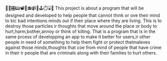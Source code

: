 🛞📲🎛️📟📽️💾📻📹📞🕹️⏱️⌛️📡
This project is about a program that  will be designed and developed to help people that
cannot think or ove their mind to kic bad intentions minds out if their place where they are living.
This is to destroy those particles ir thoughts that move around the place or body to hurt,harm,bother,annoy or think of killing.
That is a program that is in the same prcess of developping an app to make it better for users,ir other people in need of something to help them fight or protect thelmaleves 
against those minds,thoughts that coe from mind of people that have crime in their ir people that are criminals along with their families to hurt others.
